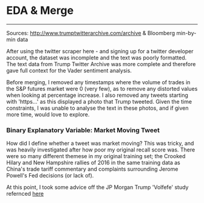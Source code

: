 # EDA & Merge

---

Sources: http://www.trumptwitterarchive.com/archive & Bloomberg min-by-min data

After using the twitter scraper here - and signing up for a twitter developer account, the dataset was incomplete and the text was poorly formatted. The text data from Trump Twitter Archive was more complete and therefore gave full context for the Vader sentiment analysis.

Before merging, I removed any timestamps where the volume of trades in the S&P futures market were 0 (very few), as to remove any distorted values when looking at percentage increase. I also removed any tweets starting with 'https...' as this displayed a photo that Trump tweeted. Given the time constraints, I was unable to analyse the text in these photos, and if given more time, would love to explore.


### Binary Explanatory Variable: Market Moving Tweet

How did I define whether a tweet was market moving? This was tricky, and was heavily investigated after how poor my original recall score was. There were so many different themese in my original training set; the Crooked Hilary and New Hampshire rallies of 2016 in the same training data as China's trade tariff commentary and complaints surrounding Jerome Powell's Fed decisions (or lack of).

At this point, I took some advice off the JP Morgan Trump 'Volfefe' study refernced [here](https://www.bloomberg.com/news/articles/2019-09-09/jpmorgan-creates-volfefe-index-to-track-trump-tweet-impact)
